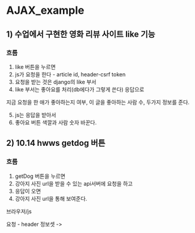 # AJAX_example

## 1) 수업에서 구현한 영화 리뷰 사이트 like 기능

### 흐름

1. like 버튼을 누르면
2. js가 요청을 한다 - article id, header-csrf token
3. 요청을 받는 것은 django의 like 부서
4. like 부서는 좋아요를 처리(db에다가 그렇게 쓴다) 응답으로

지금 요청을 한 애가 좋아하는지 여부, 이 글을 좋아하는 사람 수, 두가지 정보를 준다.

5. js는 응답을 받아서
6. 좋아요 버튼 색깔과 사람 숫자 바꾼다.







## 2) 10.14 hwws getdog 버튼

### 흐름

1. getDog 버튼을 누르면
2. 강아지 사진 url을 받을 수 있는 api서버에 요청을 하고
3. 응답이 오면
4. 강아지 사진 url을 통해 보여준다.



브라우저/js

요청 - header 정보셋 -> 